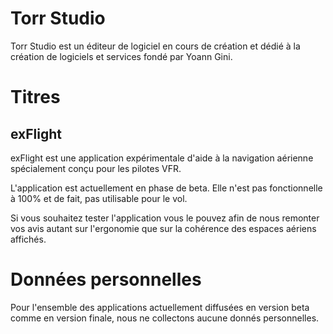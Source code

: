 # Torr Studio

Torr Studio est un éditeur de logiciel en cours de création et dédié à la création de logiciels et services fondé par Yoann Gini.

# Titres

## exFlight

exFlight est une application expérimentale d'aide à la navigation aérienne spécialement conçu pour les pilotes VFR.

L'application est actuellement en phase de beta. Elle n'est pas fonctionnelle à 100% et de fait, pas utilisable pour le vol.

Si vous souhaitez tester l'application vous le pouvez afin de nous remonter vos avis autant sur l'ergonomie que sur la cohérence des espaces aériens affichés.

# Données personnelles

Pour l'ensemble des applications actuellement diffusées en version beta comme en version finale, nous ne collectons aucune donnés personnelles.
